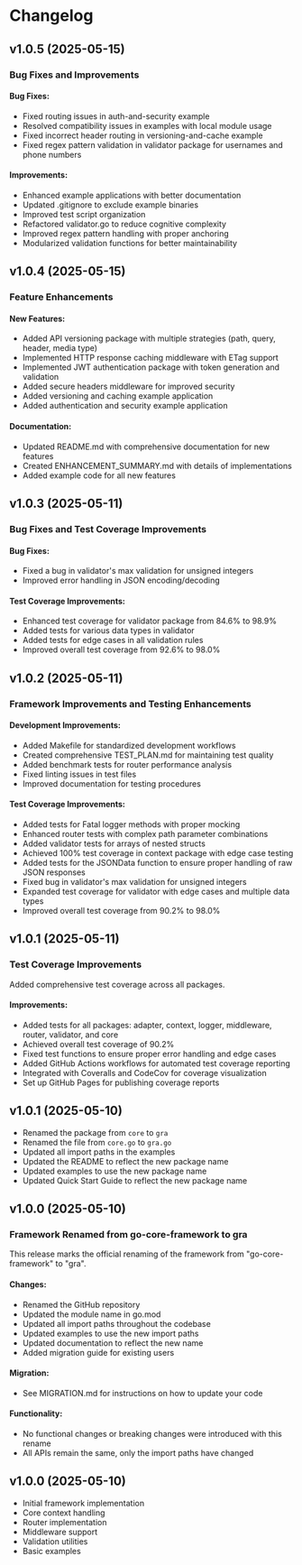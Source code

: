 # Changelog

## v1.0.5 (2025-05-15)

### Bug Fixes and Improvements

#### Bug Fixes:
- Fixed routing issues in auth-and-security example
- Resolved compatibility issues in examples with local module usage
- Fixed incorrect header routing in versioning-and-cache example
- Fixed regex pattern validation in validator package for usernames and phone numbers

#### Improvements:
- Enhanced example applications with better documentation
- Updated .gitignore to exclude example binaries
- Improved test script organization
- Refactored validator.go to reduce cognitive complexity
- Improved regex pattern handling with proper anchoring
- Modularized validation functions for better maintainability

## v1.0.4 (2025-05-15)

### Feature Enhancements

#### New Features:
- Added API versioning package with multiple strategies (path, query, header, media type)
- Implemented HTTP response caching middleware with ETag support
- Implemented JWT authentication package with token generation and validation
- Added secure headers middleware for improved security
- Added versioning and caching example application
- Added authentication and security example application

#### Documentation:
- Updated README.md with comprehensive documentation for new features
- Created ENHANCEMENT_SUMMARY.md with details of implementations
- Added example code for all new features

## v1.0.3 (2025-05-11)

### Bug Fixes and Test Coverage Improvements

#### Bug Fixes:
- Fixed a bug in validator's max validation for unsigned integers
- Improved error handling in JSON encoding/decoding

#### Test Coverage Improvements:
- Enhanced test coverage for validator package from 84.6% to 98.9%
- Added tests for various data types in validator
- Added tests for edge cases in all validation rules
- Improved overall test coverage from 92.6% to 98.0%

## v1.0.2 (2025-05-11)

### Framework Improvements and Testing Enhancements

#### Development Improvements:
- Added Makefile for standardized development workflows
- Created comprehensive TEST_PLAN.md for maintaining test quality
- Added benchmark tests for router performance analysis
- Fixed linting issues in test files
- Improved documentation for testing procedures

#### Test Coverage Improvements:
- Added tests for Fatal logger methods with proper mocking
- Enhanced router tests with complex path parameter combinations
- Added validator tests for arrays of nested structs
- Achieved 100% test coverage in context package with edge case testing
- Added tests for the JSONData function to ensure proper handling of raw JSON responses
- Fixed bug in validator's max validation for unsigned integers
- Expanded test coverage for validator with edge cases and multiple data types
- Improved overall test coverage from 90.2% to 98.0%

## v1.0.1 (2025-05-11)

### Test Coverage Improvements

Added comprehensive test coverage across all packages.

#### Improvements:
- Added tests for all packages: adapter, context, logger, middleware, router, validator, and core
- Achieved overall test coverage of 90.2%
- Fixed test functions to ensure proper error handling and edge cases
- Added GitHub Actions workflows for automated test coverage reporting
- Integrated with Coveralls and CodeCov for coverage visualization
- Set up GitHub Pages for publishing coverage reports

## v1.0.1 (2025-05-10)

- Renamed the package from `core` to `gra`
- Renamed the file from `core.go` to `gra.go`
- Updated all import paths in the examples
- Updated the README to reflect the new package name
- Updated examples to use the new package name
- Updated Quick Start Guide to reflect the new package name

## v1.0.0 (2025-05-10)

### Framework Renamed from go-core-framework to gra

This release marks the official renaming of the framework from "go-core-framework" to "gra".

#### Changes:
- Renamed the GitHub repository
- Updated the module name in go.mod
- Updated all import paths throughout the codebase
- Updated examples to use the new import paths
- Updated documentation to reflect the new name
- Added migration guide for existing users

#### Migration:
- See MIGRATION.md for instructions on how to update your code

#### Functionality:
- No functional changes or breaking changes were introduced with this rename
- All APIs remain the same, only the import paths have changed

## v1.0.0 (2025-05-10)

- Initial framework implementation
- Core context handling
- Router implementation
- Middleware support
- Validation utilities
- Basic examples